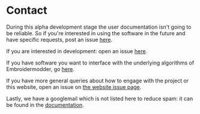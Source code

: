 # Contact

During this alpha development stage the user documentation isn't going to be reliable. So if you're interested
in using the software in the future and have specific requests, post an issue
[here](https://github.com/Embroidermodder/embroidermodder/issues).

If you are interested in development: open an issue [here](https://github.com/Embroidermodder/refman/issues).

If you have software you want to interface with the underlying algorithms of Embroidermodder, go
[here](https://github.com/embroidermodder/libembroidery).

If you have more general queries about how to engage with the project or this website, open an issue on
[the website issue page](https://github.com/Embroidermodder/website/issues).

Lastly, we have a googlemail which is not listed here to reduce spam: it can be found in the
[documentation](https://www.libembroidery.org/documentation).
